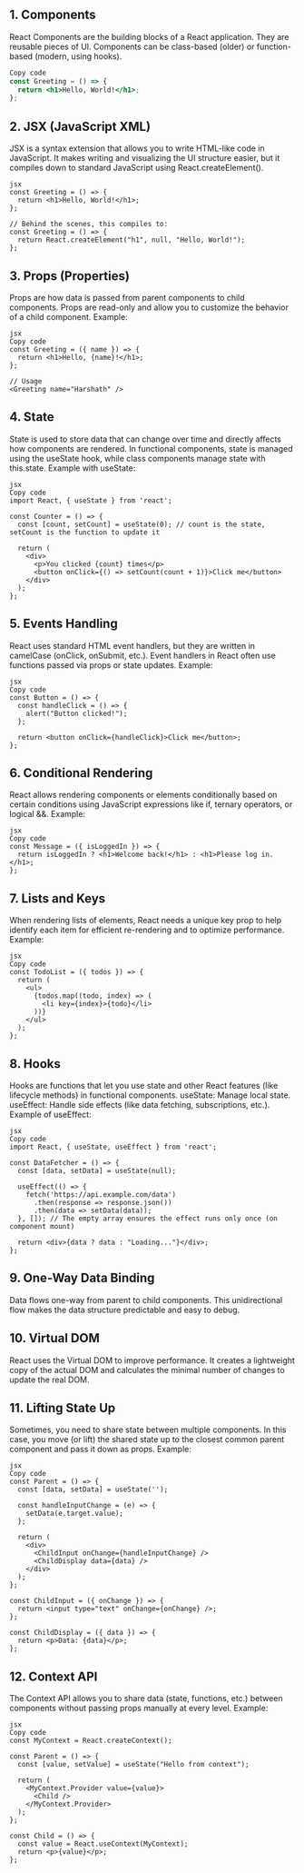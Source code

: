 ## 1. Components

React Components are the building blocks of a React application. They are reusable pieces of UI.
Components can be class-based (older) or function-based (modern, using hooks).

```jsx
Copy code
const Greeting = () => {
  return <h1>Hello, World!</h1>;
};
```

## 2. JSX (JavaScript XML)

JSX is a syntax extension that allows you to write HTML-like code in JavaScript.
It makes writing and visualizing the UI structure easier, but it compiles down to standard JavaScript using React.createElement().

```
jsx
const Greeting = () => {
  return <h1>Hello, World!</h1>;
};

// Behind the scenes, this compiles to:
const Greeting = () => {
  return React.createElement("h1", null, "Hello, World!");
};
```

## 3. Props (Properties)

Props are how data is passed from parent components to child components.
Props are read-only and allow you to customize the behavior of a child component.
Example:

```
jsx
Copy code
const Greeting = ({ name }) => {
  return <h1>Hello, {name}!</h1>;
};

// Usage
<Greeting name="Harshath" />
```

## 4. State

State is used to store data that can change over time and directly affects how components are rendered.
In functional components, state is managed using the useState hook, while class components manage state with this.state.
Example with useState:

```
jsx
Copy code
import React, { useState } from 'react';

const Counter = () => {
  const [count, setCount] = useState(0); // count is the state, setCount is the function to update it

  return (
    <div>
      <p>You clicked {count} times</p>
      <button onClick={() => setCount(count + 1)}>Click me</button>
    </div>
  );
};
```

## 5. Events Handling

React uses standard HTML event handlers, but they are written in camelCase (onClick, onSubmit, etc.).
Event handlers in React often use functions passed via props or state updates.
Example:

```
jsx
Copy code
const Button = () => {
  const handleClick = () => {
    alert("Button clicked!");
  };

  return <button onClick={handleClick}>Click me</button>;
};
```

## 6. Conditional Rendering

React allows rendering components or elements conditionally based on certain conditions using JavaScript expressions like if, ternary operators, or logical &&.
Example:

```
jsx
Copy code
const Message = ({ isLoggedIn }) => {
  return isLoggedIn ? <h1>Welcome back!</h1> : <h1>Please log in.</h1>;
};
```

## 7. Lists and Keys

When rendering lists of elements, React needs a unique key prop to help identify each item for efficient re-rendering and to optimize performance.
Example:

```
jsx
Copy code
const TodoList = ({ todos }) => {
  return (
    <ul>
      {todos.map((todo, index) => (
        <li key={index}>{todo}</li>
      ))}
    </ul>
  );
};
```

## 8. Hooks

Hooks are functions that let you use state and other React features (like lifecycle methods) in functional components.
useState: Manage local state.
useEffect: Handle side effects (like data fetching, subscriptions, etc.).
Example of useEffect:

```
jsx
Copy code
import React, { useState, useEffect } from 'react';

const DataFetcher = () => {
  const [data, setData] = useState(null);

  useEffect(() => {
    fetch('https://api.example.com/data')
      .then(response => response.json())
      .then(data => setData(data));
  }, []); // The empty array ensures the effect runs only once (on component mount)

  return <div>{data ? data : "Loading..."}</div>;
};
```

## 9. One-Way Data Binding

Data flows one-way from parent to child components. This unidirectional flow makes the data structure predictable and easy to debug.

## 10. Virtual DOM

React uses the Virtual DOM to improve performance. It creates a lightweight copy of the actual DOM and calculates the minimal number of changes to update the real DOM.

## 11. Lifting State Up

Sometimes, you need to share state between multiple components. In this case, you move (or lift) the shared state up to the closest common parent component and pass it down as props.
Example:

```
jsx
Copy code
const Parent = () => {
  const [data, setData] = useState('');

  const handleInputChange = (e) => {
    setData(e.target.value);
  };

  return (
    <div>
      <ChildInput onChange={handleInputChange} />
      <ChildDisplay data={data} />
    </div>
  );
};

const ChildInput = ({ onChange }) => {
  return <input type="text" onChange={onChange} />;
};

const ChildDisplay = ({ data }) => {
  return <p>Data: {data}</p>;
};
```

## 12. Context API

The Context API allows you to share data (state, functions, etc.) between components without passing props manually at every level.
Example:

```
jsx
Copy code
const MyContext = React.createContext();

const Parent = () => {
  const [value, setValue] = useState("Hello from context");

  return (
    <MyContext.Provider value={value}>
      <Child />
    </MyContext.Provider>
  );
};

const Child = () => {
  const value = React.useContext(MyContext);
  return <p>{value}</p>;
};
```
